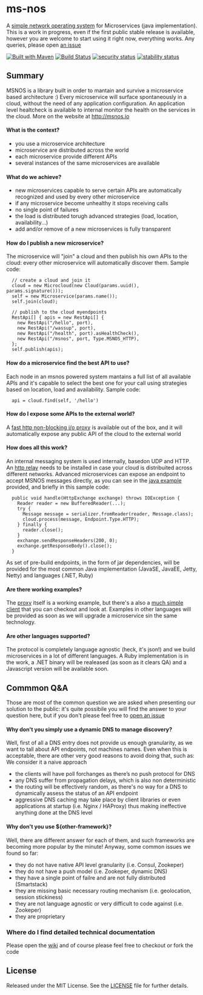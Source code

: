 ms-nos
======

A [simple network operating system](http://msnos.io) for Microservices (java implementation). This is a work in progress, even if the first public stable release is available, however you are welcome to start using it right now, everything works. Any queries, please open [an issue](https://github.com/workshare/ms-nos/issues) 

[![Built with Maven](http://maven.apache.org/images/logos/maven-feather.png)](http://maven.apache.org/)  [![Build Status](https://travis-ci.org/workshare/ms-nos.svg?branch=master)](https://travis-ci.org/workshare/ms-nos)
[![security status](https://www.meterian.io/badge/gh/bbossola/ms-nos/security)](https://www.meterian.io/report/gh/bbossola/ms-nos)
[![stability status](http://local.meterian.com/badge/gh/bbossola/ms-nos/stability)](http://local.meterian.com/report/gh/bbossola/ms-nos)


<!--
[![Coverage Status](https://coveralls.io/repos/bbossola/ms-nos/badge.png)](https://coveralls.io/r/workshare/ms-nos)
--> 

## Summary
MSNOS is a library built in order to mantain and survive a microservice based architecture :) Every microservice will surface spontaneously in a cloud, without the need of any application configuration. An application level healtcheck is available to internal monitor the health on the services in the cloud.
More on the website at http://msnos.io

#### What is the context?
- you use a microservice architecture
- microservice are distributed across the world
- each microservice provide different APIs
- several instances of the same microservices are available

#### What do we achieve?
- new microservices capable to serve certain APIs are automatically recognized and used by every other microservice
- if any microservice become unhealthy it stops receiving calls
- no single point of failures 
- the load is distributed torugh advanced strategies (load, location, availability...)
- add and/or remove of a new microservices is fully transparent

#### How do I publish a new microservice?
The microservice will "join" a cloud and then publish his own APIs to the cloud: every other microservice will automatically discover them. Sample code:
```
  // create a cloud and join it
  cloud = new Microcloud(new Cloud(params.uuid(), params.signature()));
  self = new Microservice(params.name());
  self.join(cloud);

  // publish to the cloud myendpoints
  RestApi[] { apis = new RestApi[] {
    new RestApi("/hello", port),
    new RestApi("/wassup", port),
    new RestApi("/health", port).asHealthCheck(),
    new RestApi("/msnos", port, Type.MSNOS_HTTP),
  };
  self.publish(apis);
```

#### How do a microservice find the best API to use?
Each node in an msnos powered system mantains a full list of all available APIs and it's capable to select the best one for your call using strategies based on location, load and availability. Sample code:
```
  api = cloud.find(self, '/hello')
```

#### How do I expose some APIs to the external world?
A [fast http non-blocking i/o proxy](https://github.com/workshare/ms-nos-proxy) is available out of the box, and it will automatically expose any public API of the cloud to the external world

#### How does all this work?
An internal messaging system is used internally, basedon UDP and HTTP. An [http relay](https://github.com/workshare/ms-nos-www) needs to be installed in case your cloud is distribuited across different networks. Advanced microservices can expose an endpoint to accept MSNOS messages directly, as you can see in the [java example](https://github.com/workshare/ms-nos-usvc-client) provided, and briefly in this sample code: 

```
  public void handle(HttpExchange exchange) throws IOException {
    Reader reader = new BufferedReader(...);
    try {
      Message message = serializer.fromReader(reader, Message.class);
      cloud.process(message, Endpoint.Type.HTTP);
    } finally {
      reader.close();
    }
    exchange.sendResponseHeaders(200, 0);
    exchange.getResponseBody().close();
  }
```
As set of pre-build endpoints, in the form of jar dependencies, will be provided for the most common Java implementation (JavaSE, JavaEE, Jetty, Netty) and languages (.NET, Ruby)

#### Are there working examples?
The [proxy](https://github.com/workshare/ms-nos-proxy) itself is a working example, but there's a also a [much simple client](https://github.com/workshare/ms-nos-usvc-client) that you can checkout and look at. Examples in other languages will be provided as soon as we will upgrade a microservice sin the same technology.

#### Are other languages supported?
The protocol is completely language agnostic (heck, it's json!) and we build microservices in a lot of different languages. A Ruby implementation is in the work, a .NET binary will be realeased (as soon as it clears QA) and a Javascript version will be available soon.

## Commmon Q&A
Those are most of the common question we are asked when presenting our solution to the public: it's quite possibile you will find the answer to your question here, but if you don't please feel free to [open an issue](https://github.com/workshare/ms-nos/issues)

#### Why don't you simply use a dynamic DNS to manage discovery?
Well, first of all a DNS entry does not provide us enough granularity, as we want to tall about API endpoints, not machines names. Even when this is acceptable, there are other very good reasons to avoid doing that, such as:
We consider it a naive approach
- the clients will have poll forchanges as there’s no push protocol for DNS
- any DNS suffer from propagation delays, which is also non deterministic
- the routing will be effectively random, as there's no way for a DNS to dynamically assess the status of an API endpoint 
- aggressive DNS caching may take place by client libraries or even applications at startup (i.e. Nginx / HAProxy) thus making ineffective anything done at the DNS level 

#### Why don't you use ${other-framework}?
Well, there are different answer for each of them, and such frameworks are becoming more popular by the minute! Anyway, some common issues we found so far:
- they do not have native API level granularity (i.e. Consul,  Zookeper)
- they do not have a push model (i.e. Zookeper, dynamic DNS)
- they have a single point of failre and are not fully distributed (Smartstack)
- they are missing basic necessary routing mechanism (i.e. geolocation, session stickiness)
- they are not language agnostic or very difficult to code against (i.e. Zookeper)
- they are proprietary

### Where do I find detailed technical documentation
Please open the [wiki](https://github.com/workshare/ms-nos/wiki) and of course please feel free to checkout or fork the code

## License
Released under the MIT License.  See the [LICENSE](LICENSE) file for further details.

